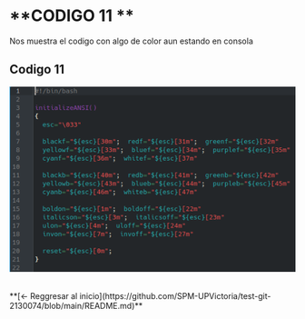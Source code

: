 # **CODIGO 11 **
Nos muestra el codigo con algo de color aun estando en consola 

## Codigo 11 
![CODIGO11.png](CODIGO11.png)

<br>
**[<- Reggresar al inicio](https://github.com/SPM-UPVictoria/test-git-2130074/blob/main/README.md)**
